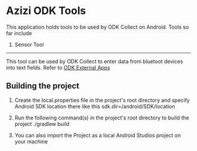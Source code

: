 Azizi ODK Tools
==========================
This application holds tools to be used by ODK Collect on Android. Tools so far include

1. Sensor Tool
--------------
This tool can be used by ODK Collect to enter data from bluetoot devices into text fields.
Refer to [ODK External Apps](http://opendatakit.org/help/form-design/external-apps/)


Building the project
--------------------
 1. Create the local.properties file in the project's root directory and specify Android SDK location there like this 
    sdk.dir=/android/SDK/location

 2. Run the following command(s) in the project's root directory to build the project
    ./gradlew build 

 3. You can also import the Project as a local Android Studios project on your machine   
